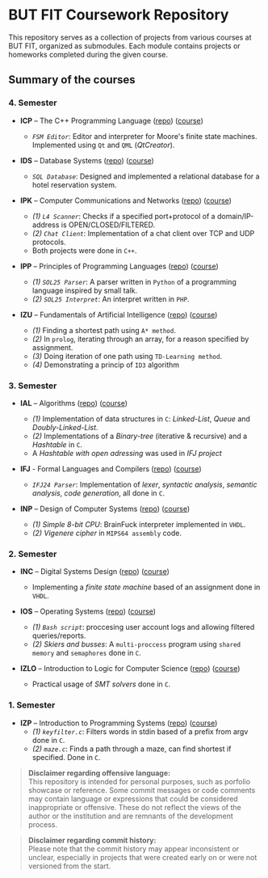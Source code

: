 # BUT FIT Coursework Repository

This repository serves as a collection of projects from various courses at BUT FIT, organized as submodules. Each module contains projects or homeworks completed during the given course.

## Summary of the courses
### 4. Semester
 - **ICP** – The C++ Programming Language ([repo](https://github.com/Mindoed/ICP))  ([course](https://www.fit.vut.cz/study/course/281029/.en?type=Bc))
    - *`FSM Editor`*: Editor and interpreter for Moore's finite state machines. Implemented using `Qt` and `QML` (*QtCreator*).

- **IDS** – Database Systems ([repo](https://github.com/Mindoed/IDS))  ([course](https://www.fit.vut.cz/study/course/280905/.en?type=Bc))
    - *`SQL Database`*: Designed and implemented a relational database for a hotel reservation system.


- **IPK** – Computer Communications and Networks ([repo](https://github.com/Mindoed/IPK))  ([course](https://www.fit.vut.cz/study/course/280936/.en?type=Bc))
    - *(1)* *`L4 Scanner`*: Checks if a specified port+protocol of a domain/IP-address is OPEN/CLOSED/FILTERED.
    - *(2)* *`Chat Client`*: Implementation of a chat client over TCP and UDP protocols.
    - Both projects were done in `C++`.

- **IPP** – Principles of Programming Languages ([repo](https://github.com/Mindoed/IPP))  ([course](https://www.fit.vut.cz/study/course/280937/.en?type=Bc))
    - *(1)* *`SOL25 Parser`*: A parser written in `Python` of a programming language inspired by small talk.
    - *(2)* *`SOL25 Interpret`*: An interpret written in `PHP`.

- **IZU** – Fundamentals of Artificial Intelligence ([repo](https://github.com/Mindoed/IZU))  ([course](https://www.fit.vut.cz/study/course/281005/.en?type=Bc))
    - *(1)*  Finding a shortest path using `A* method`.
    - *(2)* In `prolog`, iterating through an array, for a reason specified by assignment.
    - *(3)* Doing iteration of one path using `TD-Learning method`.
    - *(4)* Demonstrating a princip of `ID3` algorithm

### 3. Semester
- **IAL** – Algorithms ([repo](https://github.com/Mindoed/IAL))  ([course](https://www.fit.vut.cz/study/course/280900/.en?type=Bc))
    - *(1)* Implementation of data structures in `C`: *Linked-List*, *Queue* and *Doubly-Linked-List*.
    - *(2)* Implementations of a *Binary-tree* (iterative & recursive) and a *Hashtable* in `C`.
    - A *Hashtable with open adressing* was used in *IFJ project*

- **IFJ** - Formal Languages and Compilers ([repo](https://github.com/Mindoed/IFJ))  ([course](https://www.fit.vut.cz/study/course/280931/.en?type=Bc))
    - *`IFJ24 Parser`*: Implementation of *lexer*, *syntactic analysis*, *semantic analysis*, *code generation*, all done in `C`.

- **INP** – Design of Computer Systems ([repo](https://github.com/Mindoed/INP))  ([course](https://www.fit.vut.cz/study/course/281147/.en?type=Bc))
    - *(1)* *Simple 8-bit CPU*: BrainFuck interpreter implemented in `VHDL`.
    - *(2)* *Vigenere cipher* in `MIPS64 assembly` code.
    
### 2. Semester
- **INC** – Digital Systems Design ([repo](https://github.com/Mindoed/INC)) ([course](https://www.fit.vut.cz/study/course/281145/.en?type=Bc))
    - Implementing a *finite state machine* based of an assignment done in `VHDL`.

- **IOS** – Operating Systems ([repo](https://github.com/Mindoed/IOS)) ([course](https://www.fit.vut.cz/study/course/280995/.en?type=Bc))
    - *(1)* *`Bash script`*: proccesing user account logs and allowing filtered queries/reports.
    - *(2)* *Skiers and busses*: A `multi-proccess` program using `shared memory` and `semaphores` done in `C`.

- **IZLO** – Introduction to Logic for Computer Science ([repo](https://github.com/Mindoed/IZLO)) ([course](https://www.fit.vut.cz/study/course/281004/.en?type=Bc))
    - Practical usage of *SMT solvers* done in `C`.

### 1. Semester
- **IZP** – Introduction to Programming Systems ([repo](https://github.com/Mindoed/IZP)) ([course](https://www.fit.vut.cz/study/course/280953/.en?type=Bc))
    - *(1)* *`keyfilter.c`*: Filters words in stdin based of a prefix from argv done in `C`.
    - *(2)* *`maze.c`*: Finds a path through a maze, can find shortest if specified. Done in `C`.


> **Disclaimer regarding offensive language:**  
> This repository is intended for personal purposes, such as porfolio showcase or reference. Some commit messages or code comments may contain language or expressions that could be considered inappropriate or offensive. These do not reflect the views of the author or the institution and are remnants of the development process.

>**Disclaimer regarding commit history:**   
>Please note that the commit history may appear inconsistent or unclear, especially in projects that were created early on or were not versioned from the start.
